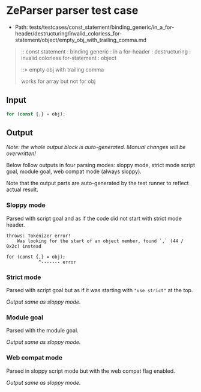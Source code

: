 # ZeParser parser test case

- Path: tests/testcases/const_statement/binding_generic/in_a_for-header/destructuring/invalid_colorless_for-statement/object/empty_obj_with_trailing_comma.md

> :: const statement : binding generic : in a for-header : destructuring : invalid colorless for-statement : object
>
> ::> empty obj with trailing comma
>
> works for array but not for obj

## Input

`````js
for (const {,} = obj);
`````

## Output

_Note: the whole output block is auto-generated. Manual changes will be overwritten!_

Below follow outputs in four parsing modes: sloppy mode, strict mode script goal, module goal, web compat mode (always sloppy).

Note that the output parts are auto-generated by the test runner to reflect actual result.

### Sloppy mode

Parsed with script goal and as if the code did not start with strict mode header.

`````
throws: Tokenizer error!
    Was looking for the start of an object member, found `,` (44 / 0x2c) instead

for (const {,} = obj);
            ^------- error
`````

### Strict mode

Parsed with script goal but as if it was starting with `"use strict"` at the top.

_Output same as sloppy mode._

### Module goal

Parsed with the module goal.

_Output same as sloppy mode._

### Web compat mode

Parsed in sloppy script mode but with the web compat flag enabled.

_Output same as sloppy mode._

